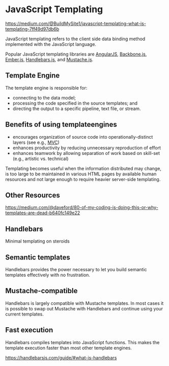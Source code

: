 # JavaScript Templating

https://medium.com/@BuildMySite1/javascript-templating-what-is-templating-7ff49d97db6b

JavaScript templating refers to the client side data binding method implemented with the JavaScript language.

Popular JavaScript templating libraries are [AngularJS](https://angularjs.org/), [Backbone.js](http://backbonejs.org/), [Ember.js](http://emberjs.com/), [Handlebars.js](http://handlebarsjs.com/), and [Mustache.js](http://mustache.github.io/).

## Template Engine

The template engine is responsible for:

- connecting to the data model;
- processing the code specified in the source templates; and
- directing the output to a specific pipeline, text file, or stream.

## Benefits of using templateengines

- encourages organization of source code into operationally-distinct layers (see e.g., [MVC](http://upload.wikimedia.org/wikipedia/commons/a/a0/MVC-Process.svg))
- enhances productivity by reducing unnecessary reproduction of effort
- enhances teamwork by allowing separation of work based on skill-set (e.g., artistic vs. technical)

Templating becomes useful when the information distributed may change, is too large to be maintained in various HTML pages by available human resources and not large enough to require heavier server-side templating.

## Other Resources

https://medium.com/@daveford/80-of-my-coding-is-doing-this-or-why-templates-are-dead-b640fc149e22

## Handlebars

Minimal templating on steroids

## Semantic templates

Handlebars provides the power necessary to let you build semantic templates effectively with no frustration.

## Mustache-compatible

Handlebars is largely compatible with Mustache templates. In most cases it is possible to swap out Mustache with Handlebars and continue using your current templates.

## Fast execution

Handlebars compiles templates into JavaScript functions. This makes the template execution faster than most other template engines.

https://handlebarsjs.com/guide/#what-is-handlebars
